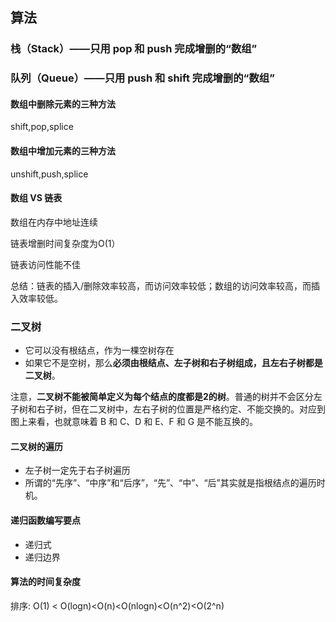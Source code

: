## 算法

### 栈（Stack）——只用 pop 和 push 完成增删的“数组”

### 队列（Queue）——只用 push 和 shift 完成增删的“数组”

#### 数组中删除元素的三种方法

shift,pop,splice

#### 数组中增加元素的三种方法

unshift,push,splice

#### 数组 VS 链表

数组在内存中地址连续

链表增删时间复杂度为O(1）

链表访问性能不佳

总结：链表的插入/删除效率较高，而访问效率较低；数组的访问效率较高，而插入效率较低。



### 二叉树

- 它可以没有根结点，作为一棵空树存在
- 如果它不是空树，那么**必须由根结点、左子树和右子树组成，且左右子树都是二叉树**。

注意，**二叉树不能被简单定义为每个结点的度都是2的树**。普通的树并不会区分左子树和右子树，但在二叉树中，左右子树的位置是严格约定、不能交换的。对应到图上来看，也就意味着 B 和 C、D 和 E、F 和 G 是不能互换的。

#### 二叉树的遍历

- 左子树一定先于右子树遍历
- 所谓的“先序”、“中序”和“后序”，“先”、“中”、“后”其实就是指根结点的遍历时机。

#### 递归函数编写要点

- 递归式
- 递归边界

#### 算法的时间复杂度

排序: O(1) < O(logn)<O(n)<O(nlogn)<O(n^2)<O(2^n)